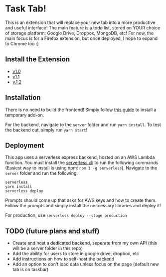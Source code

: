 # Task Tab!

This is an extension that will replace your new tab into a more productive and useful interface! The main feature is a todo list, stored on YOUR choice of storage platform: Google Drive, Dropbox, MongoDB, etc! For now, the main focus is for a Firefox extension, but once deployed, I hope to expand to Chrome too :)

## Install the Extension

- [v1.0](https://addons.mozilla.org/firefox/downloads/file/3774287/task_tab-1.0-fx.xpi)
- [v1.1](https://addons.mozilla.org/firefox/downloads/file/3774288/task_tab-1.1-fx.xpi)
- [v.1.2](https://addons.mozilla.org/firefox/downloads/file/3774289/task_tab-1.2-fx.xpi)

## Installation

There is no need to build the frontend! Simply follow [this guide](https://extensionworkshop.com/documentation/develop/temporary-installation-in-firefox/) to install a temporary add-on.

For the backend, navigate to the `server` folder and run `yarn install`. To test the backend out, simply run `yarn start`!

## Deployment

This app uses a serverless express backend, hosted on an AWS Lambda function. You must install the [serverless cli](https://www.serverless.com/framework/docs/getting-started/) to run the following commands (Easiest way to install is using npm: `npm i -g serverless`). Navigate to the `server` folder and run the following:

```
serverless
yarn install
serverless deploy
```

Prompts should come up that asks for AWS keys and how to create them. Follow the prompts and simply install the neccessary libraries and deploy it!

For production, use `serverless deploy --stage production`

## TODO (future plans and stuff)

* Create and host a dedicated backend, seperate from my own API (this will be a server folder in this repo)
* Add the ability for users to store in google drive, dropbox, etc
* Add instructions on how to self-host the backend
* Add an option to don't load data unless focus on the page (default new tab is on taskbar)
